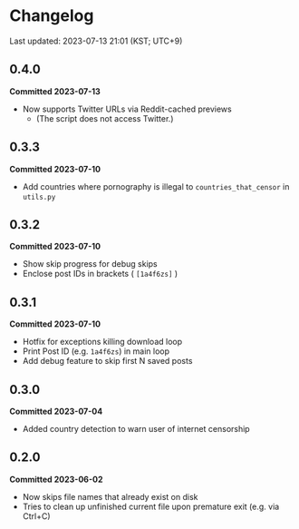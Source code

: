 # Changelog
Last updated: 2023-07-13 21:01 (KST; UTC+9)

## 0.4.0
**Committed 2023-07-13**
- Now supports Twitter URLs via Reddit-cached previews
  - (The script does not access Twitter.)

## 0.3.3
**Committed 2023-07-10**
- Add countries where pornography is illegal to `countries_that_censor` in `utils.py`

## 0.3.2
**Committed 2023-07-10**
- Show skip progress for debug skips
- Enclose post IDs in brackets ( `[1a4f6zs]` )

## 0.3.1
**Committed 2023-07-10**
- Hotfix for exceptions killing download loop
- Print Post ID (e.g. `1a4f6zs`) in main loop
- Add debug feature to skip first N saved posts

## 0.3.0
**Committed 2023-07-04**
- Added country detection to warn user of internet censorship

## 0.2.0
**Committed 2023-06-02**
- Now skips file names that already exist on disk
- Tries to clean up unfinished current file upon premature exit (e.g. via Ctrl+C)